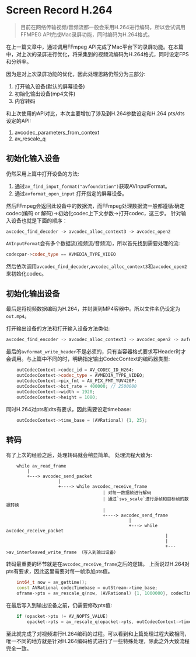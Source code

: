 # Screen Record H.264
>目前在网络传输视频/音频流都一般会采用H.264进行编码，所以尝试调用FFMPEG API完成Mac录屏功能，同时编码为H.264格式。

在上一篇文章中，通过调用FFmpeg API完成了Mac平台下的录屏功能。在本篇中，对上次的录屏进行优化，将采集到的视频流编码为H.264格式，同时设定FPS和分辨率。

因为是对上次录屏功能的优化，因此处理思路仍然分为三部分:

1. 打开输入设备(默认的屏幕设备)
2. 初始化输出设备(mp4文件)
3. 内容转码

和上次使用的API对比，本次主要增加了涉及到H.264参数设定和H.264 pts/dts 设定的API:

1. avcodec_parameters_from_context
2. av_rescale_q

## 初始化输入设备

仍然采用上篇中打开设备的方法:

1. 通过`av_find_input_format("avfoundation")`获取AVInputFormat。
2. 通过`avformat_open_input` 打开指定的屏幕设备。

然后FFmpeg会返回此设备中的数据流，而FFmpeg处理数据流一般都遵循:确定codec(编码 or 解码)->初始化codec上下文参数->打开codec，这三步。 针对输入设备也就是下面的顺序：

```shell
avcodec_find_decoder -> avcodec_alloc_context3 -> avcodec_open2
```

`AVInputFormat`会有多个数据流(视频流/音频流)，所以首先找到需要处理的流:
```c++
codecpar->codec_type == AVMEDIA_TYPE_VIDEO
```

然后依次调用`avcodec_find_decoder`,`avcodec_alloc_context3`和`avcodec_open2`来初始化codec。

## 初始化输出设备

最后是将视频数据编码为H.264，并封装到MP4容器中。所以文件名仍设定为`out.mp4`。

打开输出设备的方法和打开输入设备方法类似:

```c++
avcodec_find_encoder -> avcodec_alloc_context3 -> avcodec_open2 -> avformat_write_header
```

最后的`avformat_write_header`不是必须的，只有当容器格式要求写Header时才会调用。与上篇中不同的时，明确指定输出CodecContext的编码器类型:

```c++
    outCodecContext->codec_id = AV_CODEC_ID_H264;
    outCodecContext->codec_type = AVMEDIA_TYPE_VIDEO;
    outCodecContext->pix_fmt = AV_PIX_FMT_YUV420P;
    outCodecContext->bit_rate = 400000; // 2500000
    outCodecContext->width = 1920;
    outCodecContext->height = 1080;
```

同时H.264对pts和dts有要求，因此需要设定timebase:

```c++
    outCodecContext->time_base = (AVRational) {1, 25};
```

## 转码

有了上次的经验之后，处理转码就会稍显简单。 处理流程大致为:

```shell
    while av_read_frame
        |
        +---> avcodec_send_packet
                    |
                    +----> while avcodec_receive_frame
                                     | 对每一数据帧进行解码
                                     | 通过`sws_scale`进行源帧和目标帧的数据转换
                                     |
                                     +----> avcodec_send_frame
                                               |
                                               +---> while avcodec_receive_packet
                                                             |
                                                             |
                                                             +--->av_interleaved_write_frame （写入到输出设备）
```

转码最重要的环节就是在`avcodec_receive_frame`之后的逻辑。 上面说过H.264对pts有要求，因此这里需要对每一帧添加pts值。
```c++
    int64_t now = av_gettime();
    const AVRational codecTimebase = outStream->time_base;
    oframe->pts = av_rescale_q(now, (AVRational) {1, 1000000}, codecTimebase);
```

在最后写入到输出设备之前，仍需要修改pts值:
```c++
    if (opacket->pts != AV_NOPTS_VALUE)
        opacket->pts = av_rescale_q(opacket->pts, outCodecContext->time_base, outStream->time_base);
```

至此就完成了对视频进行H.264编码的过程。可以看到和上篇处理过程大致相同，唯一不同的地方就是针对H.264编码格式进行了一些特殊处理，除此之外大致流程完全一致。

